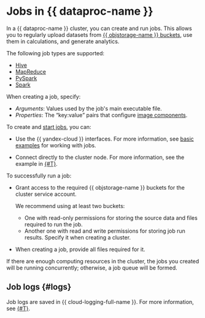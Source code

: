 # Jobs in {{ dataproc-name }}

In a {{ dataproc-name }} cluster, you can create and run jobs. This allows you to regularly upload datasets from [{{ objstorage-name }} buckets](../../storage/concepts/bucket.md), use them in calculations, and generate analytics.

The following job types are supported:

* [Hive](https://cwiki.apache.org/confluence/display/HIVE#Home-HiveDocumentation)
* [MapReduce](https://hadoop.apache.org/docs/stable/hadoop-mapreduce-client/hadoop-mapreduce-client-core/MapReduceTutorial.html)
* [PySpark](https://spark.apache.org/docs/latest/api/python/index.html)
* [Spark](https://spark.apache.org/docs/latest/)

When creating a job, specify:

* _Arguments_: Values used by the job's main executable file.
* _Properties_: The <q>key:value</q> pairs that configure [image components](./environment.md).

To create and [start jobs](../operations/jobs.md), you can:

* Use the {{ yandex-cloud }} interfaces. For more information, see [basic examples](../tutorials/job-overview.md#jobs-basic-tutorials) for working with jobs.


* Connect directly to the cluster node. For more information, see the example in [{#T}](../tutorials/remote-run-job.md).


To successfully run a job:

* Grant access to the required {{ objstorage-name }} buckets for the cluster service account.

   We recommend using at least two buckets:
   * One with read-only permissions for storing the source data and files required to run the job.
   * Another one with read and write permissions for storing job run results. Specify it when creating a cluster.

* When creating a job, provide all files required for it.

If there are enough computing resources in the cluster, the jobs you created will be running concurrently; otherwise, a job queue will be formed.


## Job logs {#logs}

Job logs are saved in {{ cloud-logging-full-name }}. For more information, see [{#T}](../operations/logging.md).
